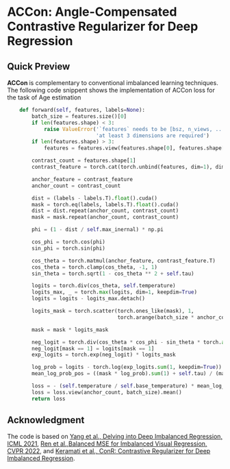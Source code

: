 # ACCon: Angle-Compensated Contrastive Regularizer for Deep Regression




## Quick Preview
<b>ACCon </b> is complementary to conventional imbalanced learning techniques. The following code snippent shows the implementation of ACCon loss for the task of Age estimation

```python
    def forward(self, features, labels=None):
        batch_size = features.size()[0]
        if len(features.shape) < 3:
            raise ValueError('`features` needs to be [bsz, n_views, ...],'
                             'at least 3 dimensions are required')
        if len(features.shape) > 3:
            features = features.view(features.shape[0], features.shape[1], -1)

        contrast_count = features.shape[1]
        contrast_feature = torch.cat(torch.unbind(features, dim=1), dim=0)

        anchor_feature = contrast_feature
        anchor_count = contrast_count

        dist = (labels - labels.T).float().cuda()
        mask = torch.eq(labels, labels.T).float().cuda()
        dist = dist.repeat(anchor_count, contrast_count)
        mask = mask.repeat(anchor_count, contrast_count)

        phi = (1 - dist / self.max_inernal) * np.pi

        cos_phi = torch.cos(phi)
        sin_phi = torch.sin(phi)

        cos_theta = torch.matmul(anchor_feature, contrast_feature.T)
        cos_theta = torch.clamp(cos_theta, -1, 1)
        sin_theta = torch.sqrt(1 - cos_theta ** 2 + self.tau)

        logits = torch.div(cos_theta, self.temperature)
        logits_max, _ = torch.max(logits, dim=1, keepdim=True)
        logits = logits - logits_max.detach()

        logits_mask = torch.scatter(torch.ones_like(mask), 1,
                                    torch.arange(batch_size * anchor_count).view(-1, 1).cuda(), 0)

        mask = mask * logits_mask

        neg_logit = torch.div(cos_theta * cos_phi - sin_theta * torch.abs(sin_phi), self.temperature)
        neg_logit[mask == 1] = logits[mask == 1]
        exp_logits = torch.exp(neg_logit) * logits_mask

        log_prob = logits - torch.log(exp_logits.sum(1, keepdim=True))
        mean_log_prob_pos = ((mask * log_prob).sum(1) + self.tau) / (mask.sum(1) + self.tau)

        loss = - (self.temperature / self.base_temperature) * mean_log_prob_pos
        loss = loss.view(anchor_count, batch_size).mean()
        return loss

```


## Acknowledgment

The code is based on 
[Yang et al., Delving into Deep Imbalanced Regression, ICML 2021](https://github.com/YyzHarry/imbalanced-regression/tree/main/imdb-wiki-dir), 
[Ren et al.,Balanced MSE for Imbalanced Visual Regression, CVPR 2022](https://github.com/jiawei-ren/BalancedMSE), 
and [Keramati et al., ConR: Contrastive Regularizer for Deep Imbalanced Regression](https://github.com/BorealisAI/ConR). 
